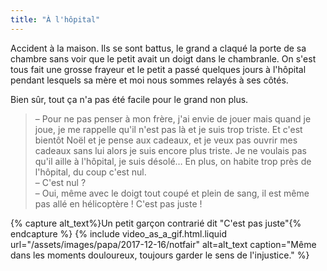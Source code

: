 ```yaml
---
title: "À l'hôpital"
---
```


Accident à la maison. Ils se sont battus, le grand a claqué la porte de sa
chambre sans voir que le petit avait un doigt dans le chambranle. On s'est tous
fait une grosse frayeur et le petit a passé quelques jours à l'hôpital pendant
lesquels sa mère et moi nous sommes relayés à ses côtés.

Bien sûr, tout ça n'a pas été facile pour le grand non plus.

<!-- more -->

> – Pour ne pas penser à mon frère, j'ai envie de jouer mais quand je joue, je
> me rappelle qu'il n'est pas là et je suis trop triste. Et c'est bientôt Noël
> et je pense aux cadeaux, et je veux pas ouvrir mes cadeaux sans lui alors je
> suis encore plus triste. Je ne voulais pas qu'il aille à l'hôpital, je suis
> désolé… En plus, on habite trop près de l'hôpital, du coup c'est nul.  
> – C'est nul ?  
> – Oui, même avec le doigt tout coupé et plein de sang, il est même pas allé en
> hélicoptère ! C'est pas juste !

{% capture alt_text%}Un petit garçon contrarié dit "C'est pas
juste"{% endcapture %} {% include video_as_a_gif.html.liquid
url="/assets/images/papa/2017-12-16/notfair"
alt=alt_text
caption="Même dans les moments douloureux, toujours garder le sens de l'injustice."
%}
